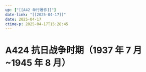 ```yaml
---
up: ["[[A42 单行著作]]"]
date-link: "[[2025-04-17]]"
date: 2025-04-17
ctime-p: 2025-04-17T15:28:45
---
```


# A424 抗日战争时期（1937 年 7 月~1945 年 8 月）
